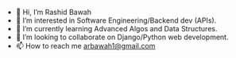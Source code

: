 - 👋 Hi, I’m Rashid Bawah
- 👀 I’m interested in Software Engineering/Backend dev (APIs).
- 🌱 I’m currently learning Advanced Algos and Data Structures.
- 💞️ I’m looking to collaborate on Django/Python web development.
- 📫 How to reach me arbawah1@gmail.com

<!---
rbawah/rbawah is a ✨ special ✨ repository because its `README.md` (this file) appears on your GitHub profile.
You can click the Preview link to take a look at your changes.
--->
